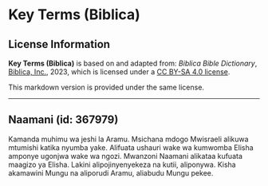 # Key Terms (Biblica)

## License Information

**Key Terms (Biblica)** is based on and adapted from: _Biblica Bible Dictionary_, [Biblica, Inc.](https://www.biblica.com/), 2023, which is licensed under a [CC BY-SA 4.0 license](https://creativecommons.org/licenses/by-sa/4.0/legalcode.en).

This markdown version is provided under the same license.



--------------------------------

## Naamani (id: 367979)

Kamanda muhimu wa jeshi la Aramu. Msichana mdogo Mwisraeli alikuwa mtumishi katika nyumba yake. Alifuata ushauri wake wa kumwomba Elisha amponye ugonjwa wake wa ngozi. Mwanzoni Naamani alikataa kufuata maagizo ya Elisha. Lakini alipojinyenyekeza na kutii, aliponywa. Kisha akamawini Mungu na aliporudi Aramu, aliabudu Mungu pekee.


